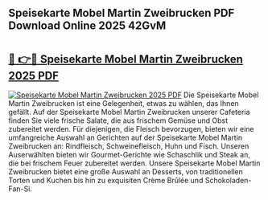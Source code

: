 ## Speisekarte Mobel Martin Zweibrucken PDF Download Online 2025 42GvM

# <h2><a href="http://gcd0pud.nevu.top/?p=Speisekarte+Mobel+Martin+Zweibrucken">🔗 👉🔴 Speisekarte Mobel Martin Zweibrucken 2025 PDF</a></h2>

[![Speisekarte Mobel Martin Zweibrucken 2025 PDF](https://i.imgur.com/dBaPXMq.png)](http://gcd0pud.nevu.top/?p=Speisekarte+Mobel+Martin+Zweibrucken)
Die Speisekarte Mobel Martin Zweibrucken ist eine Gelegenheit, etwas zu wählen, das Ihnen gefällt. Auf der Speisekarte Mobel Martin Zweibrucken unserer Cafeteria finden Sie viele frische Salate, die aus frischem Gemüse und Obst zubereitet werden. Für diejenigen, die Fleisch bevorzugen, bieten wir eine umfangreiche Auswahl an Gerichten auf der Speisekarte Mobel Martin Zweibrucken an: Rindfleisch, Schweinefleisch, Huhn und Fisch. Unseren Auserwählten bieten wir Gourmet-Gerichte wie Schaschlik und Steak an, die bei frischem Feuer zubereitet werden. Unsere Speisekarte Mobel Martin Zweibrucken bietet eine große Auswahl an Desserts, von traditionellen Torten und Kuchen bis hin zu exquisiten Crème Brûlée und Schokoladen-Fan-Si.
